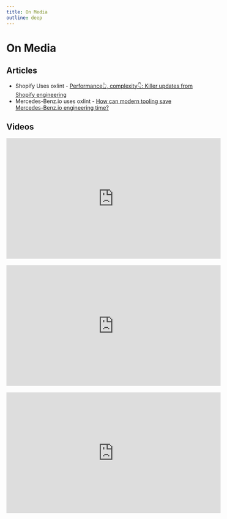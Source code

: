 ```yaml
---
title: On Media
outline: deep
---
```


# On Media

## Articles

- Shopify Uses oxlint - [Performance👆, complexity👇: Killer updates from Shopify engineering](https://www.shopify.com/news/performance%F0%9F%91%86-complexity%F0%9F%91%87-killer-updates-from-shopify-engineering)
- Mercedes-Benz.io uses oxlint - [How can modern tooling save Mercedes-Benz.io engineering time?](https://www.mercedes-benz.io/blog/2025-05-16-how-can-modern-tooling-save-mercedes-benz-io-engineering-time)

## Videos

<iframe width="560" height="315" src="https://www.youtube.com/embed/OMPTdaD7Zpo?si=Rs8eRhwjUvrGZS_J" title="YouTube video player" frameborder="0" allow="accelerometer; autoplay; clipboard-write; encrypted-media; gyroscope; picture-in-picture; web-share" referrerpolicy="strict-origin-when-cross-origin" allowfullscreen></iframe>

<br />
<br />

<iframe width="560" height="315" src="https://www.youtube.com/embed/IjV0tLysXc0?si=EOoUSH55tk7pJgpQ" title="YouTube video player" frameborder="0" allow="accelerometer; autoplay; clipboard-write; encrypted-media; gyroscope; picture-in-picture; web-share" referrerpolicy="strict-origin-when-cross-origin" allowfullscreen></iframe>

<br />
<br />

<iframe width="560" height="315" src="https://www.youtube.com/embed/7VctnNVXe2A?si=3laDGbv4vNVbgvsg" title="YouTube video player" frameborder="0" allow="accelerometer; autoplay; clipboard-write; encrypted-media; gyroscope; picture-in-picture; web-share" referrerpolicy="strict-origin-when-cross-origin" allowfullscreen></iframe>
